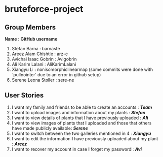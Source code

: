 # bruteforce-project

## Group Members

**Name : GitHub username**

1. Stefan Barna : barnaste
2. Areez Alam Chishtie : arz-c
3. Avichai Isaac Gobrin : Avigobrin
4. Ali Karim Lalani : AliKarimLalani
5. Xiangyu Li : nonisomorphiclinearmap (some commits were done with `pullnointer' due to an error in github setup)
6. Serene Leona Stoller : sere-ne

## User Stories

1. I want my family and friends to be able to create an accounts : ***Team***
2. I want to upload images and information about my plants : ***Stefan***
3. I want to view details of plants that I have previously uploaded : ***Ali***
4. I want to view images of plants that I uploaded and those that others have made publicly available: ***Serene***
5. I want to switch between the two galleries mentioned in 4 : ***Xiangyu***
6. I want to edit the information I have previously uploaded about my plant : ***Areez***
7. I want to recover my account in case I forget my password : ***Avi***